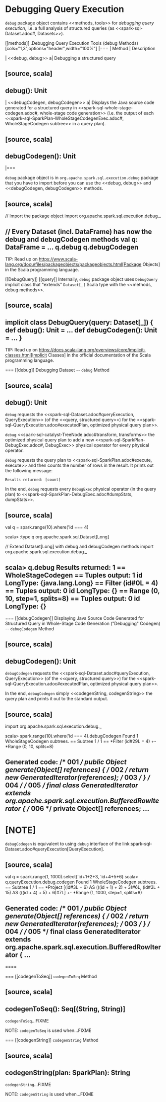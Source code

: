 # Debugging Query Execution

`debug` package object contains <<methods, tools>> for *debugging query execution*, i.e. a full analysis of structured queries (as <<spark-sql-Dataset.adoc#, Datasets>>).

[[methods]]
.Debugging Query Execution Tools (debug Methods)
[cols="1,3",options="header",width="100%"]
|===
| Method
| Description

| <<debug, debug>>
a| Debugging a structured query

[source, scala]
----
debug(): Unit
----

| <<debugCodegen, debugCodegen>>
a| Displays the Java source code generated for a structured query in <<spark-sql-whole-stage-codegen.adoc#, whole-stage code generation>> (i.e. the output of each <<spark-sql-SparkPlan-WholeStageCodegenExec.adoc#, WholeStageCodegen subtree>> in a query plan).

[source, scala]
----
debugCodegen(): Unit
----
|===

`debug` package object is in `org.apache.spark.sql.execution.debug` package that you have to import before you can use the <<debug, debug>> and <<debugCodegen, debugCodegen>> methods.

[source, scala]
----
// Import the package object
import org.apache.spark.sql.execution.debug._

// Every Dataset (incl. DataFrame) has now the debug and debugCodegen methods
val q: DataFrame = ...
q.debug
q.debugCodegen
----

TIP: Read up on https://www.scala-lang.org/docu/files/packageobjects/packageobjects.html[Package Objects] in the Scala programming language.

[[DebugQuery]]
[[query]]
Internally, `debug` package object uses `DebugQuery` implicit class that "extends" `Dataset[_]` Scala type with the <<methods, debug methods>>.

[source, scala]
----
implicit class DebugQuery(query: Dataset[_]) {
  def debug(): Unit = ...
  def debugCodegen(): Unit = ...
}
----

TIP: Read up on https://docs.scala-lang.org/overviews/core/implicit-classes.html[Implicit Classes] in the official documentation of the Scala programming language.

=== [[debug]] Debugging Dataset -- `debug` Method

[source, scala]
----
debug(): Unit
----

`debug` requests the <<spark-sql-Dataset.adoc#queryExecution, QueryExecution>> (of the <<query, structured query>>) for the <<spark-sql-QueryExecution.adoc#executedPlan, optimized physical query plan>>.

`debug` <<spark-sql-catalyst-TreeNode.adoc#transform, transforms>> the optimized physical query plan to add a new <<spark-sql-SparkPlan-DebugExec.adoc#, DebugExec>> physical operator for every physical operator.

`debug` requests the query plan to <<spark-sql-SparkPlan.adoc#execute, execute>> and then counts the number of rows in the result. It prints out the following message:

```
Results returned: [count]
```

In the end, `debug` requests every `DebugExec` physical operator (in the query plan) to <<spark-sql-SparkPlan-DebugExec.adoc#dumpStats, dumpStats>>.

[source, scala]
----
val q = spark.range(10).where('id === 4)

scala> :type q
org.apache.spark.sql.Dataset[Long]

// Extend Dataset[Long] with debug and debugCodegen methods
import org.apache.spark.sql.execution.debug._

scala> q.debug
Results returned: 1
== WholeStageCodegen ==
Tuples output: 1
 id LongType: {java.lang.Long}
== Filter (id#0L = 4) ==
Tuples output: 0
 id LongType: {}
== Range (0, 10, step=1, splits=8) ==
Tuples output: 0
 id LongType: {}
----

=== [[debugCodegen]] Displaying Java Source Code Generated for Structured Query in Whole-Stage Code Generation ("Debugging" Codegen) -- `debugCodegen` Method

[source, scala]
----
debugCodegen(): Unit
----

`debugCodegen` requests the <<spark-sql-Dataset.adoc#queryExecution, QueryExecution>> (of the <<query, structured query>>) for the <<spark-sql-QueryExecution.adoc#executedPlan, optimized physical query plan>>.

In the end, `debugCodegen` simply <<codegenString, codegenString>> the query plan and prints it out to the standard output.

[source, scala]
----
import org.apache.spark.sql.execution.debug._

scala> spark.range(10).where('id === 4).debugCodegen
Found 1 WholeStageCodegen subtrees.
== Subtree 1 / 1 ==
*Filter (id#29L = 4)
+- *Range (0, 10, splits=8)

Generated code:
/* 001 */ public Object generate(Object[] references) {
/* 002 */   return new GeneratedIterator(references);
/* 003 */ }
/* 004 */
/* 005 */ final class GeneratedIterator extends org.apache.spark.sql.execution.BufferedRowIterator {
/* 006 */   private Object[] references;
...
----

[NOTE]
====
`debugCodegen` is equivalent to using `debug` interface of the link:spark-sql-Dataset.adoc#queryExecution[QueryExecution].

[source, scala]
----
val q = spark.range(1, 1000).select('id+1+2+3, 'id+4+5+6)
scala> q.queryExecution.debug.codegen
Found 1 WholeStageCodegen subtrees.
== Subtree 1 / 1 ==
*Project [(id#3L + 6) AS (((id + 1) + 2) + 3)#6L, (id#3L + 15) AS (((id + 4) + 5) + 6)#7L]
+- *Range (1, 1000, step=1, splits=8)

Generated code:
/* 001 */ public Object generate(Object[] references) {
/* 002 */   return new GeneratedIterator(references);
/* 003 */ }
/* 004 */
/* 005 */ final class GeneratedIterator extends org.apache.spark.sql.execution.BufferedRowIterator {
...
----
====

=== [[codegenToSeq]] `codegenToSeq` Method

[source, scala]
----
codegenToSeq(): Seq[(String, String)]
----

`codegenToSeq`...FIXME

NOTE: `codegenToSeq` is used when...FIXME

=== [[codegenString]] `codegenString` Method

[source, scala]
----
codegenString(plan: SparkPlan): String
----

`codegenString`...FIXME

NOTE: `codegenString` is used when...FIXME
